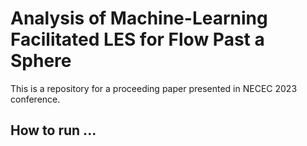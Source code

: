 # Analysis of Machine-Learning Facilitated LES for Flow Past a Sphere
This is a repository for a proceeding paper presented in NECEC 2023 conference. 

## How to run ...


